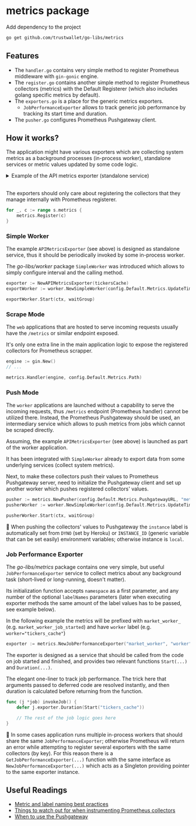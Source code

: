 # metrics package

Add dependency to the project

```sh
go get github.com/trustwallet/go-libs/metrics
```

## Features

* The `handler.go` contains very simple method to register Prometheus middleware with `gin-gonic` engine.
* The `register.go` contains another simple method to register Prometheus collectors
  (metrics) with the Default Registerer (which also includes golang specific metrics by default).
* The `exporters.go` is a place for the generic metrics exporters.
  * `JobPerformanceExporter` allows to track generic job performance by tracking its start time and duration.
* The `pusher.go` configures Prometheus Pushgateway client.


## How it works?

The application might have various exporters which are collecting system metrics as a background processes (in-process worker), standalone services or metric values updated by some code logic. 

<details> 
<summary>Example of the API metrics exporter (standalone service)</summary><p> 


```go
type APIMetricsExporter struct {
	tickersCache cache.Data
	metrics      map[string]*prometheus.GaugeVec
}

func NewAPIMetricsExporter(tickersCache cache.Data) *APIMetricsExporter {
	s := &APIMetricsExporter{
		tickersCache: tickersCache,
		metrics: map[string]*prometheus.GaugeVec{
			"tickers_cached_total": prometheus.NewGaugeVec(prometheus.GaugeOpts{
				Namespace: "market_api",
				Name:      "tickers_cached_total",
				Help:      "Total number of tickers cached",
			}, nil),
		},
	}

	for _, c := range s.metrics {
		metrics.Register(c)
	}

	return s
}

func (s *APIMetricsExporter) Export() error {
	log.Info("export market api metrics")

	tCached, err := s.tickersCache.GetAllTickers()
	if err != nil {
		return errors.Wrap(err, "failed to get all cached tickers")
	}

	// market_api_tickers_cached_total
	s.metrics[tickersCachedTotalKey].
		WithLabelValues().Set(float64(len(tCached)))

	return nil
}
```
</p></details><br/>
 

The exporters should only care about registering the collectors that they manage internally with Prometheus registerer.

```go
for _, c := range s.metrics {
	metrics.Register(c)
}
```

### Simple Worker

The example `APIMetricsExporter` (see above) is designed as standalone service,
thus it should be periodically invoked by some in-process worker.

The _go-libs/worker_ package `SimpleWorker` was introduced which allows
to simply configure interval and the calling method.

```go
exporter := NewAPIMetricsExporter(tickersCache)
exportWorker := worker.NewSimpleWorker(config.Default.Metrics.UpdateTime, exporter.Export)

exportWorker.Start(ctx, waitGroup)
```


### Scrape Mode

The `web` applications that are hosted to serve incoming requests usually have the `/metrics` or similar endpoint exposed.

It's only one extra line in the main application logic to expose the registered collectors for Prometheus scrapper.

```go
engine := gin.New()
// ...

metrics.Handler(engine, config.Default.Metrics.Path)
```

### Push Mode

The `worker` applications are launched without a capability to serve the incoming requests, thus `/metrics` endpoint (Prometheus handler) cannot be utilized there. Instead, the Prometheus Pushgateway should be used, an intermediary service which allows to push metrics from jobs which cannot be scraped directly.

Assuming, the example `APIMetricsExporter` (see above) is launched as part of the worker application.

It has been integrated with `SimpleWorker` already to export data from some underlying services (collect system metrics).

Next, to make these collectors push their values to Prometheus Pushgateway server,
need to initialize the Pushgateway client and set up another worker which pushes 
registered collectors' values.

```go
pusher := metrics.NewPusher(config.Default.Metrics.PushgatewayURL, "metrics_worker")
pusherWorker := worker.NewSimpleWorker(config.Default.Metrics.UpdateTime, pusher.Push)

pusherWorker.Start(ctx, waitGroup)
```

📎 When pushing the collectors' values to Pushgateway the `instance` label is 
automatically set from `DYNO` (set by Heroku) or `INSTANCE_ID` (generic variable that can be set easily) environment variables; otherwise instance is `local`.

### Job Performance Exporter

The _go-libs/metrics_ package contains one very simple, but useful `JobPerformanceExporter` service to collect metrics about any background task (short-lived or long-running, doesn't matter).

Its initialization function accepts `namespace` as a first parameter, and any number of the optional `labelNames` parameters (later when executing exporter methods the same amount of the
label values has to be passed, see example below).

In the following example the metrics will be prefixed with `market_worker_`
(e.g. `market_worker_job_started`) and have `worker` label (e.g. `worker="tickers_cache"`)

```go
exporter := metrics.NewJobPerformanceExporter("market_worker", "worker")
```

The exporter is designed as a service that should be called from the code on job started and finished, and provides two relevant functions `Start(...)` and `Duration(...)`.

The elegant one-liner to track job performance. The trick here that arguments passed 
to deferred code are resolved instantly, and then duration is calculated before
returning from the function.

```go
func (j *job) invokeJob() {
	defer j.exporter.Duration(Start("tickers_cache"))

    // The rest of the job logic goes here
}
```

📎 In some cases application runs multiple in-process workers that should share the 
same `JobPerformanceExporter`; otherwise Prometheus will return an error while 
attempting to register several exporters with the same collectors (by key). 
For this reason there is a `GetJobPerformanceExporter(...)` function with the 
same interface as `NewJobPerformanceExporter(...)` which acts as a Singleton
providing pointer to the same exporter instance.

## Useful Readings

- [Metric and label naming best practices](https://prometheus.io/docs/practices/naming/)
- [Things to watch out for when instrumenting Prometheus collectors](https://prometheus.io/docs/practices/instrumentation/#things-to-watch-out-for) 
- [When to use the Pushgateway](https://prometheus.io/docs/practices/pushing/)
